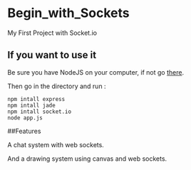 Begin_with_Sockets
==================

My First Project with Socket.io

## If you want to use it

Be sure you have NodeJS on your computer, if not go [there](http://nodejs.org/).

Then go in the directory and run : 

```
npm intall express
npm intall jade
npm intall socket.io
node app.js
```


##Features

A chat system with web sockets.

And a drawing system using canvas and web sockets.
